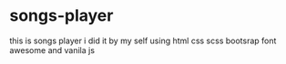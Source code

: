 # songs-player
this is songs player i did it by my self using html css scss bootsrap font awesome and vanila js
